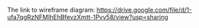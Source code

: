 The link to wireframe diagram: https://drive.google.com/file/d/1-ufa7qgRzNFMIhEhBfevzXmtt-1Pvv58/view?usp=sharing

